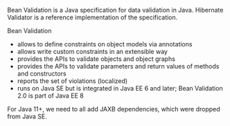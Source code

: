 Bean Validation is a Java specification for data validation in Java. Hibernate Validator
is a reference implementation of the specification.

Bean Validation 

* allows to define constraints on object models via annotations
* allows write custom constraints in an extensible way
* provides the APIs to validate objects and object graphs
* provides the APIs to validate parameters and return values of methods and constructors
* reports the set of violations (localized)
* runs on Java SE but is integrated in Java EE 6 and later; Bean Validation 2.0 is part of Java EE 8

For Java 11+, we need to all add JAXB dependencies, which were dropped from Java SE.
